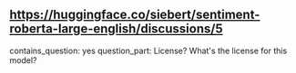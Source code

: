 ## https://huggingface.co/siebert/sentiment-roberta-large-english/discussions/5

contains_question: yes
question_part: License? What's the license for this model?